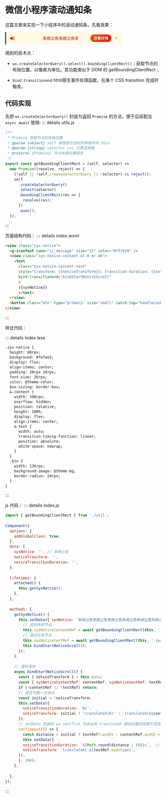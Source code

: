 <!--
 * @Descripttion: 
 * @version: 
 * @Author: qiuxchao
 * @Date: 2022-08-09 19:30:09
 * @LastEditors: qiuxchao
 * @LastEditTime: 2022-08-11 11:33:20
-->
# 微信小程序滚动通知条

这篇文章来实现一下小程序中的滚动通知条，先看效果：

![微信小程序滚动通知条](./images/scroll_notice.gif)

用到的技术点：

- `wx.createSelectorQuery().select().boundingClientRect()`：获取节点的布局位置。以像素为单位。其功能类似于 DOM 的 getBoundingClientRect；

- `bind:transitionend` html原生事件处理函数，在某个 CSS transition 完成时触发。

## 代码实现

先把 `wx.createSelectorQuery()` 封装为返回 `Promise` 的方法，便于后续配合 `async await` 使用:
::: details utils.js

```js
/**
 * Promise 获取节点的布局位置
 * @param {object} self 调用该方法时作用域中的 this
 * @param {string} selector css 元素选择器
 * @returns {Promise} 节点布局位置信息
 */
export const getBoundingClientRect = (self, selector) =>
  new Promise((resolve, reject) => {
    (!self || !self.createSelectorQuery || !selector) && reject();
    self
      .createSelectorQuery()
      .select(selector)
      .boundingClientRect(res => {
        resolve(res);
      })
      .exec();
  });
```

:::

页面结构代码：
::: details index.wxml

```html
<view class="sys-notice">
  <g-iconfont name="ic_message" size="32" color="#ff1919" />
  <view class="sys-notice-content ml-8 mr-40">
    <text
      class="sys-notice-content-text"
      style="transform: {{noticeTransform}}; transition-duration: {{noticeTransitionDuration}}"
      bind:transitionend="bindStartNoticeScroll"
      >
      {{sysNotice}}
      </text>
  </view>
  <button class="btn" type="primary" size="small" catch:tap="handleLookNotice">查看详情</button>
</view>
```

:::

样式代码：

::: details index.less

```less
.sys-notice {
  height: 88rpx;
  background: #fefae5;
  display: flex;
  align-items: center;
  padding: 20rpx 24rpx;
  font-size: 26rpx;
  color: @theme-color;
  box-sizing: border-box;
  &-content {
    width: 398rpx;
    overflow: hidden;
    position: relative;
    height: 100%;
    display: flex;
    align-items: center;
    &-text {
      width: auto;
      transition-timing-function: linear;
      position: absolute;
      white-space: nowrap;
    }
  }
  .btn {
    width: 136rpx;
    background-image: @theme-bg;
    border-radius: 24rpx;
  }
}
```

:::

js 代码：
::: details index.js

```js
import { getBoundingClientRect } from './util';

Component({
  options: {
    addGlobalClass: true,
  },
  data: {
    sysNotice: '', // 系统公告
    noticeTransform: '',
    noticeTransitionDuration: '',
  },

  lifetimes: {
    attached() {
      this.getSysNotice();
    },
  },

  methods: {
    getSysNotice() {
      this.setData({ sysNotice: '系统公告系统公告系统公告系统公告系统公告系统公告系统公告' }, async () => {
        // 滚动外层节点
        this.sysNoticeContentRef = await getBoundingClientRect(this, '.sys-notice-content');
        // 滚动文本节点
        this.sysNoticetextRef = await getBoundingClientRect(this, '.sys-notice-content-text');
        this.bindStartNoticeScroll();
      });
    },

    // 通知滚动
    async bindStartNoticeScroll() {
      const { noticeTransform } = this.data;
      const { sysNoticeContentRef: contentRef, sysNoticetextRef: textRef } = this;
      if (!contentRef || !textRef) return;
      // 是否为第一次滚动
      const initial = !noticeTransform;
      this.setData({
        noticeTransitionDuration: '0s',
        noticeTransform: initial ? 'translateX(0)' : `translateX(${contentRef.width}px)`,
      });
      // setData 回调和 wx.nextTick 均会出现 translateX 移动位置后视图不渲染的问题，故这里使用 setTimeout，给视图足够的时间渲染
      setTimeout(() => {
        const distance = initial ? textRef?.width : contentRef.width + textRef.width;
        this.setData({
        noticeTransitionDuration: `${Math.round(distance / 50)}s`,  // 距离 / 速度 = 时间
        noticeTransform: `translateX(-${textRef.width}px)`,
      });
      }, 200);
    },

  },
});

```

:::
